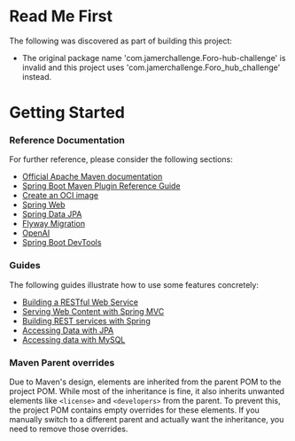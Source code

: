 # Read Me First
The following was discovered as part of building this project:

* The original package name 'com.jamerchallenge.Foro-hub-challenge' is invalid and this project uses 'com.jamerchallenge.Foro_hub_challenge' instead.

# Getting Started

### Reference Documentation
For further reference, please consider the following sections:

* [Official Apache Maven documentation](https://maven.apache.org/guides/index.html)
* [Spring Boot Maven Plugin Reference Guide](https://docs.spring.io/spring-boot/3.4.1/maven-plugin)
* [Create an OCI image](https://docs.spring.io/spring-boot/3.4.1/maven-plugin/build-image.html)
* [Spring Web](https://docs.spring.io/spring-boot/3.4.1/reference/web/servlet.html)
* [Spring Data JPA](https://docs.spring.io/spring-boot/3.4.1/reference/data/sql.html#data.sql.jpa-and-spring-data)
* [Flyway Migration](https://docs.spring.io/spring-boot/3.4.1/how-to/data-initialization.html#howto.data-initialization.migration-tool.flyway)
* [OpenAI](https://docs.spring.io/spring-ai/reference/api/chat/openai-chat.html)
* [Spring Boot DevTools](https://docs.spring.io/spring-boot/3.4.1/reference/using/devtools.html)

### Guides
The following guides illustrate how to use some features concretely:

* [Building a RESTful Web Service](https://spring.io/guides/gs/rest-service/)
* [Serving Web Content with Spring MVC](https://spring.io/guides/gs/serving-web-content/)
* [Building REST services with Spring](https://spring.io/guides/tutorials/rest/)
* [Accessing Data with JPA](https://spring.io/guides/gs/accessing-data-jpa/)
* [Accessing data with MySQL](https://spring.io/guides/gs/accessing-data-mysql/)

### Maven Parent overrides

Due to Maven's design, elements are inherited from the parent POM to the project POM.
While most of the inheritance is fine, it also inherits unwanted elements like `<license>` and `<developers>` from the parent.
To prevent this, the project POM contains empty overrides for these elements.
If you manually switch to a different parent and actually want the inheritance, you need to remove those overrides.

